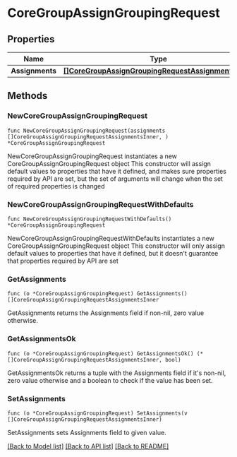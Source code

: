 # CoreGroupAssignGroupingRequest

## Properties

Name | Type | Description | Notes
------------ | ------------- | ------------- | -------------
**Assignments** | [**[]CoreGroupAssignGroupingRequestAssignmentsInner**](CoreGroupAssignGroupingRequestAssignmentsInner.md) |  | 

## Methods

### NewCoreGroupAssignGroupingRequest

`func NewCoreGroupAssignGroupingRequest(assignments []CoreGroupAssignGroupingRequestAssignmentsInner, ) *CoreGroupAssignGroupingRequest`

NewCoreGroupAssignGroupingRequest instantiates a new CoreGroupAssignGroupingRequest object
This constructor will assign default values to properties that have it defined,
and makes sure properties required by API are set, but the set of arguments
will change when the set of required properties is changed

### NewCoreGroupAssignGroupingRequestWithDefaults

`func NewCoreGroupAssignGroupingRequestWithDefaults() *CoreGroupAssignGroupingRequest`

NewCoreGroupAssignGroupingRequestWithDefaults instantiates a new CoreGroupAssignGroupingRequest object
This constructor will only assign default values to properties that have it defined,
but it doesn't guarantee that properties required by API are set

### GetAssignments

`func (o *CoreGroupAssignGroupingRequest) GetAssignments() []CoreGroupAssignGroupingRequestAssignmentsInner`

GetAssignments returns the Assignments field if non-nil, zero value otherwise.

### GetAssignmentsOk

`func (o *CoreGroupAssignGroupingRequest) GetAssignmentsOk() (*[]CoreGroupAssignGroupingRequestAssignmentsInner, bool)`

GetAssignmentsOk returns a tuple with the Assignments field if it's non-nil, zero value otherwise
and a boolean to check if the value has been set.

### SetAssignments

`func (o *CoreGroupAssignGroupingRequest) SetAssignments(v []CoreGroupAssignGroupingRequestAssignmentsInner)`

SetAssignments sets Assignments field to given value.



[[Back to Model list]](../README.md#documentation-for-models) [[Back to API list]](../README.md#documentation-for-api-endpoints) [[Back to README]](../README.md)


